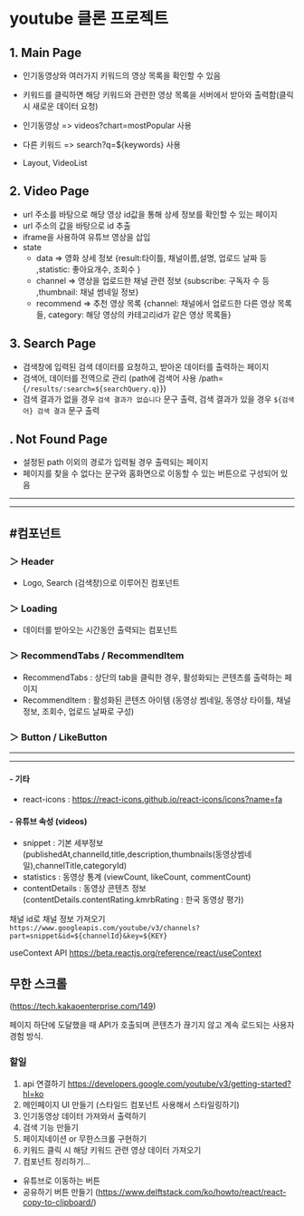 # youtube 클론 프로젝트

## 1. Main Page

- 인기동영상와 여러가지 키워드의 영상 목록을 확인할 수 있음
- 키워드를 클릭하면 해당 키워드와 관련한 영상 목록을 서버에서 받아와 출력함(클릭 시 새로운 데이터 요청)
- 인기동영상 => videos?chart=mostPopular 사용
- 다른 키워드 => search?q=${keywords} 사용

- Layout, VideoList

## 2. Video Page

- url 주소를 바탕으로 해당 영상 id값을 통해 상세 정보를 확인할 수 있는 페이지
- url 주소의 값을 바탕으로 id 추출
- iframe을 사용하여 유튜브 영상을 삽입
- state
  - data => 영화 상세 정보 {result:타이틀, 채널이름,설명, 업로드 날짜 등 ,statistic: 좋아요개수, 조회수 }
  - channel => 영상을 업로드한 채널 관련 정보 {subscribe: 구독자 수 등 ,thumbnail: 채널 썸네일 정보}
  - recommend => 추천 영상 목록
    {channel: 채널에서 업로드한 다른 영상 목록들, category: 해당 영상의 카테고리id가 같은 영상 목록들}

## 3. Search Page

- 검색창에 입력된 검색 데이터를 요청하고, 받아온 데이터를 출력하는 페이지
- 검색어, 데이터를 전역으로 관리 (path에 검색어 사용 /path={`/results/:search=${searchQuery.q}`})
- 검색 결과가 없을 경우 `검색 결과가 없습니다` 문구 출력, 검색 결과가 있을 경우 `${검색어} 검색 결과` 문구 출력

## . Not Found Page

- 설정된 path 이외의 경로가 입력될 경우 출력되는 페이지
- 페이지를 찾을 수 없다는 문구와 홈화면으로 이동할 수 있는 버튼으로 구성되어 있음

---

---

## #컴포넌트

### ＞ Header

- Logo, Search (검색창)으로 이루어진 컴포넌트

### ＞ Loading

- 데이터를 받아오는 시간동안 출력되는 컴포넌트

### ＞ RecommendTabs / RecommendItem

- RecommendTabs : 상단의 tab을 클릭한 경우, 활성화되는 콘텐츠를 출력하는 페이지
- RecommendItem : 활성화된 콘텐츠 아이템 (동영상 썸네일, 동영상 타이틀, 채널정보, 조회수, 업로드 날짜로 구성)

### ＞ Button / LikeButton

---

---

#### - 기타

- react-icons : https://react-icons.github.io/react-icons/icons?name=fa

#### - 유튜브 속성 (videos)

- snippet : 기본 세부정보 (publishedAt,channelId,title,description,thumbnails(동영상썸네일),channelTitle,categoryId)
- statistics : 동영상 통계 (viewCount, likeCount, commentCount)
- contentDetails : 동영상 콘텐츠 정보 (contentDetails.contentRating.kmrbRating : 한국 동영상 평가)

채널 id로 채널 정보 가져오기
`https://www.googleapis.com/youtube/v3/channels?part=snippet&id=${channelId}&key=${KEY}`

useContext API
https://beta.reactjs.org/reference/react/useContext

## 무한 스크롤

(https://tech.kakaoenterprise.com/149)

페이지 하단에 도달했을 때 API가 호출되며 콘텐츠가 끊기지 않고 계속 로드되는 사용자 경험 방식.

### 할일

1. api 연결하기 https://developers.google.com/youtube/v3/getting-started?hl=ko
2. 메인페이지 UI 만들기 (스타일드 컴포넌트 사용해서 스타일링하기)
3. 인기동영상 데이터 가져와서 출력하기
4. 검색 기능 만들기
5. 페이지네이션 or 무한스크롤 구현하기
6. 키워드 클릭 시 해당 키워드 관련 영상 데이터 가져오기
7. 컴포넌트 정리하기...

- 유튜브로 이동하는 버튼
- 공유하기 버튼 만들기 (https://www.delftstack.com/ko/howto/react/react-copy-to-clipboard/)
